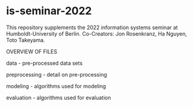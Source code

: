 # is-seminar-2022

This repository supplements the 2022 information systems seminar at Humboldt-University of Berlin. Co-Creators: Jon Rosenkranz, Ha Nguyen, Toto Takeyama.


OVERVIEW OF FILES

data - pre-processed data sets

preprocessing - detail on pre-processing

modeling - algorithms used for modeling

evaluation - algorithms used for evaluation
